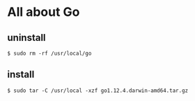# All about Go

## uninstall

```
$ sudo rm -rf /usr/local/go
```

## install
```
$ sudo tar -C /usr/local -xzf go1.12.4.darwin-amd64.tar.gz
```
